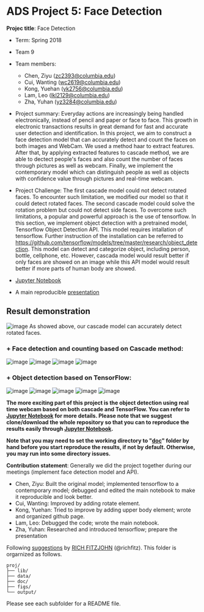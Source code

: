 # ADS Project 5: Face Detection

**Projec title**: Face Detection

+ Term: Spring 2018
+ Team 9
+ Team members:
	+ Chen, Ziyu (zc2393@columbia.edu)
	+ Cui, Wanting (wc2619@columbia.edu)
	+ Kong, Yuehan (yk2756@columbia.edu)
	+ Lam, Leo (lkl2129@columbia.edu)
	+ Zha, Yuhan (yz3284@columbia.edu)
+ Project summary: Everyday actions are increasingly being handled electronically, instead of pencil and paper or face to face. This growth in electronic transactions results in great demand for fast and accurate user detection and identification. In this project, we aim to construct a face detection model that can accurately detect and count the faces on both images and WebCam. We used a method haar to extract features. After that, by applying extracted features to cascade method, we are able to dectect people's faces and also count the number of faces through pictures as well as webcam. Finally, we implement the contemporary model which can distinguish people as well as objects with confidence value through pictures and real-time webcam.
+ Project Challenge: The first cascade model could not detect rotated faces. To encounter such limitation, we modified our model so that it could detect rotated faces. The second cascade model could solve the rotation problem but could not detect side faces. To overcome such limitations, a popular and powerful approach is the use of tensorflow. In this section, we implement object detection with a pretrained model, Tensorflow Object Detection API. This model requires intallation of tensorflow. Further instruction of the installation can be referred to https://github.com/tensorflow/models/tree/master/research/object_detection. This model can detect and categorize object, including person, bottle, cellphone, etc. However, cascada model would result better if only faces are showed on an image while this API model would result better if more parts of human body are showed. 

+ [Jupyter Notebook](doc/main.ipynb)
+ A main reproducible [presentation](https://rawgit.com/TZstatsADS/Spring2018-Project5-grp_9/master/doc/main.html)

## **Result demonstration**

![image](figs/img.jpeg)
As showed above, our cascade model can accurately detect rotated faces.



### + **Face detection and counting based on Cascade method:**
![image](figs/processed_1500092556937.jpg)
![image](figs/processed_portrait-happy-family-food-dining-table-home-67745221.jpg)
![image](figs/processed_p307505730-5.jpg)
![image](figs/processed_BfO7BIr.jpg)  



### + **Object detection based on TensorFlow:**
![image](figs/detected_11500092556937.jpg)
![image](figs/detected_portrait-happy-family-food-dining-table-home-67745221.jpg)
![image](figs/detected_p307505730-5.jpg)
![image](figs/detected_WB_CatsNotAds_012.jpg) 
![image](figs/detected_1365295510727_1365295510727_r.jpg) 


**The more exciting part of this project is the object detection using real time webcam based on both cascade and TensorFlow. You can refer to [Jupyter Notebook](doc/main.ipynb) for more details. Please note that we suggest clone/download the whole repository so that you can to reproduce the results easily through [Jupyter Notebook](doc/main.ipynb).**

**Note that you may need to set the working directory to "[doc](doc)" folder by hand before you start reproduce the results, if not by default. Otherwise, you may run into some directory issues.**

	
**Contribution statement**: Generally we did the project together during our meetings (implement face detection model and API).
+ Chen, Ziyu: Built the original model; implemented tensorflow to a contemporary model; debugged and edited the main notebook to make it reproducible and look better.
+ Cui, Wanting: Improved by adding rotate element.  
+ Kong, Yuehan: Tried to improve by adding upper body element; wrote and organized github page.
+ Lam, Leo: Debugged the code; wrote the main notebook.
+ Zha, Yuhan: Researched and introduced tensorflow; prepare the presentation



Following [suggestions](http://nicercode.github.io/blog/2013-04-05-projects/) by [RICH FITZJOHN](http://nicercode.github.io/about/#Team) (@richfitz). This folder is orgarnized as follows.

```
proj/
├── lib/
├── data/
├── doc/
├── figs/
└── output/
```

Please see each subfolder for a README file.
